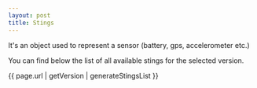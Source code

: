 ```yaml
---
layout: post
title: Stings
---
```


It's an object used to represent a sensor (battery, gps, accelerometer etc.)

You can find below the list of all available stings for the selected version.

{{ page.url | getVersion | generateStingsList }}